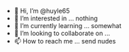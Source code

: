 - 👋 Hi, I’m @huyle65
- 👀 I’m interested in ... nothing  
- 🌱 I’m currently learning ... somewhat
- 💞️ I’m looking to collaborate on ...
- 📫 How to reach me ... send nudes

<!---
huyle65/huyle65 is a ✨ special ✨ repository because its `README.md` (this file) appears on your GitHub profile.
You can click the Preview link to take a look at your changes.
--->

